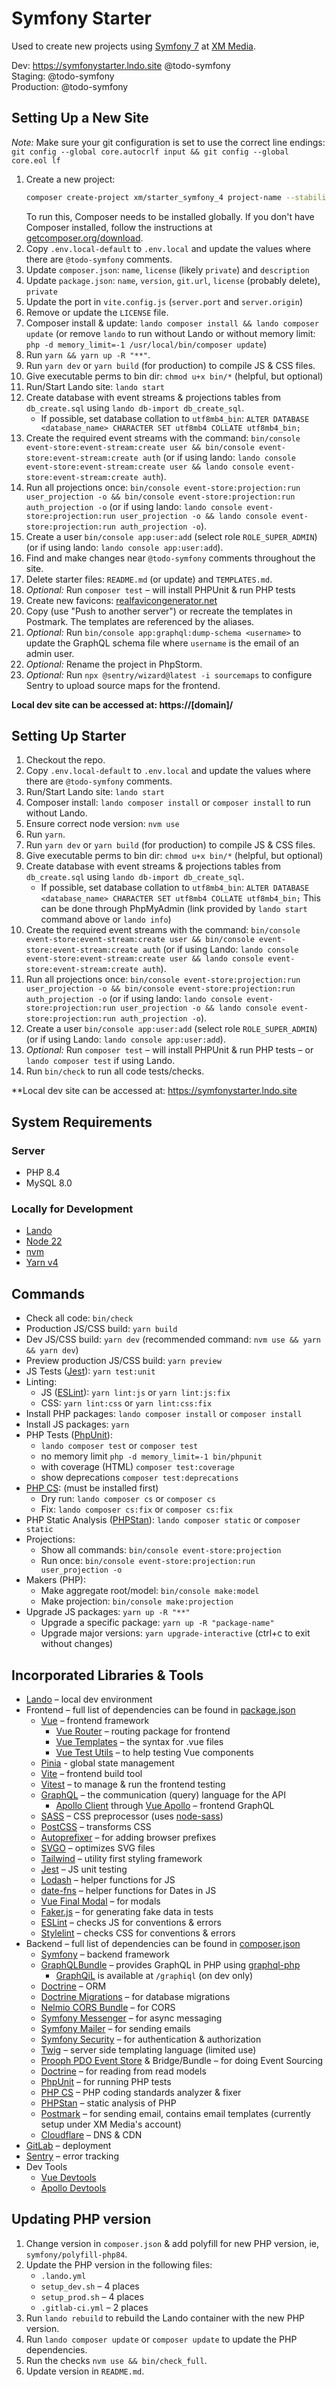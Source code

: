 # Symfony Starter

Used to create new projects using [Symfony 7](https://symfony.com/) at [XM Media](https://www.xmmedia.com/).

Dev: https://symfonystarter.lndo.site @todo-symfony  
Staging: @todo-symfony  
Production: @todo-symfony

## Setting Up a New Site

_Note:_ Make sure your git configuration is set to use the correct line endings: `git config --global core.autocrlf input && git config --global core.eol lf`

1. Create a new project:
    ```sh
    composer create-project xm/starter_symfony_4 project-name --stability=dev --no-install --remove-vcs
    ```
   To run this, Composer needs to be installed globally. If you don't have Composer installed, follow the instructions at [getcomposer.org/download](https://getcomposer.org/download/).
1. Copy `.env.local-default` to `.env.local` and update the values where there are `@todo-symfony` comments.
1. Update `composer.json`: `name`, `license` (likely `private`) and `description`
1. Update `package.json`: `name`, `version`, `git.url`, `license` (probably delete), `private`
1. Update the port in `vite.config.js` (`server.port` and `server.origin`)
1. Remove or update the `LICENSE` file.
1. Composer install & update: `lando composer install && lando composer update` (or remove `lando` to run without Lando or without memory limit: `php -d memory_limit=-1 /usr/local/bin/composer update`)
1. Run `yarn && yarn up -R "**"`.
1. Run `yarn dev` or `yarn build` (for production) to compile JS & CSS files.
1. Give executable perms to bin dir: `chmod u+x bin/*` (helpful, but optional)
1. Run/Start Lando site: `lando start` 
1. Create database with event streams & projections tables from `db_create.sql` using `lando db-import db_create_sql`. 
    - If possible, set database collation to `utf8mb4_bin`: `ALTER DATABASE <database_name> CHARACTER SET utf8mb4 COLLATE utf8mb4_bin;`
1. Create the required event streams with the command: `bin/console event-store:event-stream:create user && bin/console event-store:event-stream:create auth` (or if using lando: `lando console event-store:event-stream:create user && lando console event-store:event-stream:create auth`).
1. Run all projections once: `bin/console event-store:projection:run user_projection -o && bin/console event-store:projection:run auth_projection -o` (or if using lando: `lando console event-store:projection:run user_projection -o && lando console event-store:projection:run auth_projection -o`).
1. Create a user `bin/console app:user:add` (select role `ROLE_SUPER_ADMIN`) (or if using lando: `lando console app:user:add`).
1. Find and make changes near `@todo-symfony` comments throughout the site.
1. Delete starter files: `README.md` (or update) and `TEMPLATES.md`.
1. *Optional:* Run `composer test` – will install PHPUnit & run PHP tests
1. Create new favicons: [realfavicongenerator.net](https://realfavicongenerator.net)
1. Copy (use "Push to another server") or recreate the templates in Postmark. The templates are referenced by the aliases.
1. *Optional:* Run `bin/console app:graphql:dump-schema <username>` to update the GraphQL schema file where `username` is the email of an admin user.
1. *Optional:* Rename the project in PhpStorm.
2. *Optional:* Run `npx @sentry/wizard@latest -i sourcemaps` to configure Sentry to upload source maps for the frontend.

**Local dev site can be accessed at: https://[domain]/**

## Setting Up Starter

1. Checkout the repo.
1. Copy `.env.local-default` to `.env.local` and update the values where there are `@todo-symfony` comments.
1. Run/Start Lando site: `lando start`
1. Composer install: `lando composer install` or `composer install` to run without Lando.
1. Ensure correct node version: `nvm use`
1. Run `yarn`.
1. Run `yarn dev` or `yarn build` (for production) to compile JS & CSS files.
1. Give executable perms to bin dir: `chmod u+x bin/*` (helpful, but optional)
1. Create database with event streams & projections tables from `db_create.sql` using `lando db-import db_create_sql`. 
    - If possible, set database collation to `utf8mb4_bin`: `ALTER DATABASE <database_name> CHARACTER SET utf8mb4 COLLATE utf8mb4_bin;` This can be done through PhpMyAdmin (link provided by `lando start` command above or `lando info`)
1. Create the required event streams with the command: `bin/console event-store:event-stream:create user && bin/console event-store:event-stream:create auth` (or if using Lando: `lando console event-store:event-stream:create user && lando console event-store:event-stream:create auth`).
1. Run all projections once: `bin/console event-store:projection:run user_projection -o && bin/console event-store:projection:run auth_projection -o` (or if using lando: `lando console event-store:projection:run user_projection -o && lando console event-store:projection:run auth_projection -o`).
1. Create a user `bin/console app:user:add` (select role `ROLE_SUPER_ADMIN`) (or if using Lando: `lando console app:user:add`).
1. *Optional:* Run `composer test` – will install PHPUnit & run PHP tests – or `lando composer test` if using Lando.
1. Run `bin/check` to run all code tests/checks.

**Local dev site can be accessed at: https://symfonystarter.lndo.site

## System Requirements

### Server

  - PHP 8.4
  - MySQL 8.0

### Locally for Development

  - [Lando](https://lando.dev/)
  - [Node 22](https://nodejs.org/)
  - [nvm](https://github.com/nvm-sh/nvm)
  - [Yarn v4](https://yarnpkg.com/)

## Commands

  - Check all code: `bin/check`
  - Production JS/CSS build: `yarn build`
  - Dev JS/CSS build: `yarn dev` (recommended command: `nvm use && yarn && yarn dev`)
  - Preview production JS/CSS build: `yarn preview`
  - JS Tests ([Jest](https://jestjs.io/)): `yarn test:unit`
  - Linting:
    - JS ([ESLint](https://eslint.org/)): `yarn lint:js` or `yarn lint:js:fix`
    - CSS: `yarn lint:css` or `yarn lint:css:fix`
  - Install PHP packages: `lando composer install` or `composer install`
  - Install JS packages: `yarn`
  - PHP Tests ([PhpUnit](https://phpunit.de/)): 
    - `lando composer test` or `composer test`
    - no memory limit `php -d memory_limit=-1 bin/phpunit`
    - with coverage (HTML) `composer test:coverage`
    - show deprecations `composer test:deprecations`
  - [PHP CS](https://cs.sensiolabs.org/): (must be installed first)
    - Dry run: `lando composer cs` or `composer cs`
    - Fix: `lando composer cs:fix` or `composer cs:fix`
  - PHP Static Analysis ([PHPStan](https://github.com/phpstan/phpstan)): `lando composer static` or `composer static`
  - Projections:
    - Show all commands: `bin/console event-store:projection`
    - Run once: `bin/console event-store:projection:run user_projection -o`
  - Makers (PHP):
    - Make aggregate root/model: `bin/console make:model`
    - Make projection: `bin/console make:projection`
  - Upgrade JS packages: `yarn up -R "**"`
    - Upgrade a specific package: `yarn up -R "package-name"`
    - Upgrade major versions: `yarn upgrade-interactive` (ctrl+c to exit without changes)

## Incorporated Libraries & Tools

  - [Lando](https://lando.dev/) – local dev environment
  - Frontend – full list of dependencies can be found in [package.json](https://github.com/xmmedia/starter_symfony_4/blob/master/package.json)
    - [Vue](https://vuejs.org/) – frontend framework
      - [Vue Router](https://router.vuejs.org/) – routing package for frontend
      - [Vue Templates](https://vuejs.org/v2/guide/syntax.html) – the syntax for .vue files
      - [Vue Test Utils](https://vue-test-utils.vuejs.org/) – to help testing Vue components
    - [Pinia](https://pinia.vuejs.org/) - global state management
    - [Vite](https://vitejs.dev/) – frontend build tool
    - [Vitest](https://vitest.dev/) – to manage & run the frontend testing
    - [GraphQL](https://graphql.org/) – the communication (query) language for the API
      - [Apollo Client](https://www.apollographql.com/docs/react/) through [Vue Apollo](https://vue-apollo.netlify.com) – frontend GraphQL 
    - [SASS](https://sass-lang.com/) – CSS preprocessor (uses [node-sass](https://www.npmjs.com/package/node-sass))
    - [PostCSS](https://github.com/postcss/postcss) – transforms CSS
    - [Autoprefixer](ub.com/postcss/autoprefixer) – for adding browser prefixes
    - [SVGO](https://github.com/svg/svgo) – optimizes SVG files
    - [Tailwind](https://tailwindcss.com/docs/what-is-tailwind/) – utility first styling framework
    - [Jest](https://jestjs.io/) – JS unit testing
    - [Lodash](https://lodash.com/) – helper functions for JS
    - [date-fns](https://date-fns.org/) – helper functions for Dates in JS
    - [Vue Final Modal](https://vue-final-modal.org/) – for modals 
    - [Faker.js](https://github.com/marak/Faker.js/) – for generating fake data in tests
    - [ESLint](https://eslint.org/) – checks JS for conventions & errors
    - [Stylelint](https://stylelint.io/) – checks CSS for conventions & errors
  - Backend – full list of dependencies can be found in [composer.json](https://github.com/xmmedia/starter_symfony_4/blob/master/composer.json)
    - [Symfony](https://symfony.com/doc/current/index.html#gsc.tab=0) – backend framework
    - [GraphQLBundle](https://github.com/overblog/GraphQLBundle) – provides GraphQL in PHP using [graphql-php](https://github.com/webonyx/graphql-php)
      - [GraphQiL](https://github.com/graphql/graphiql) is available at `/graphiql` (on dev only)
    - [Doctrine](https://www.doctrine-project.org/) – ORM
    - [Doctrine Migrations](https://www.doctrine-project.org/projects/doctrine-migrations.html) – for database migrations
    - [Nelmio CORS Bundle](https://github.com/nelmio/NelmioCorsBundle) – for CORS
    - [Symfony Messenger](https://symfony.com/doc/current/messenger.html) – for async messaging
    - [Symfony Mailer](https://symfony.com/doc/current/mailer.html) – for sending emails
    - [Symfony Security](https://symfony.com/doc/current/security.html) – for authentication & authorization
    - [Twig](https://twig.symfony.com/) – server side templating language (limited use)
    - [Prooph PDO Event Store](https://github.com/prooph/pdo-event-store) & Bridge/Bundle – for doing Event Sourcing
    - [Doctrine](https://www.doctrine-project.org/) – for reading from read models
    - [PhpUnit](https://phpunit.de/) – for running PHP tests
    - [PHP CS](https://cs.sensiolabs.org/) – PHP coding standards analyzer & fixer
    - [PHPStan](https://github.com/phpstan/phpstan) – static analysis of PHP
    - [Postmark](https://postmarkapp.com/) – for sending email, contains email templates (currently setup under XM Media's account)
    - [Cloudflare](https://www.cloudflare.com/) – DNS & CDN
  - [GitLab](https://gitlab.com/) – deployment
  - [Sentry](https://sentry.io/) – error tracking
  - Dev Tools
    - [Vue Devtools](https://github.com/vuejs/vue-devtools)
    - [Apollo Devtools](https://github.com/apollographql/apollo-client-devtools)

## Updating PHP version

1. Change version in `composer.json` & add polyfill for new PHP version, ie, `symfony/polyfill-php84`.
1. Update the PHP version in the following files:
   - `.lando.yml`
   - `setup_dev.sh` – 4 places
   - `setup_prod.sh` – 4 places
   - `.gitlab-ci.yml` – 2 places
1. Run `lando rebuild` to rebuild the Lando container with the new PHP version.
1. Run `lando composer update` or `composer update` to update the PHP dependencies.
1. Run the checks `nvm use && bin/check_full`.
1. Update version in `README.md`.
